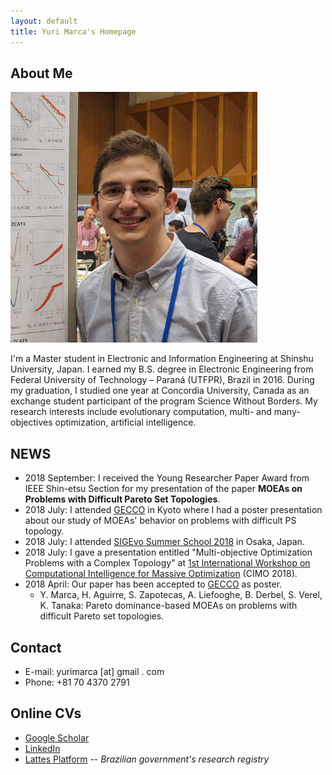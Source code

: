 ```yaml
---
layout: default
title: Yuri Marca's Homepage
---
```


## About Me

<img class="profile-picture" src="profile-pic.png">

I'm a Master student in Electronic and Information Engineering at Shinshu University, Japan. I earned my B.S. degree in Electronic Engineering from Federal University of Technology – Paraná (UTFPR), Brazil in 2016. During my graduation, I studied one year at Concordia University, Canada as an exchange student participant of the program Science Without Borders. My research interests include evolutionary computation, multi- and many-objectives optimization, artificial intelligence.

## NEWS

* 2018 September: I received the Young Researcher Paper Award from IEEE Shin-etsu Section for my presentation of the paper **MOEAs on Problems with Difficult Pareto Set Topologies**. 
* 2018 July: I attended [GECCO](http://gecco-2018.sigevo.org/) in Kyoto where I had a poster presentation about our study of MOEAs' behavior on problems with difficult PS topology.
* 2018 July: I attended [SIGEvo Summer School 2018](https://sigevo-summer-school-2018.github.io/) in Osaka, Japan.
* 2018 July: I gave a presentation entitled "Multi-objective Optimization Problems with a Complex Topology" at [1st International Workshop on Computational Intelligence for Massive Optimization](https://sites.google.com/view/cimo-workshop) (CIMO 2018).
* 2018 April: Our paper has been accepted to [GECCO](http://gecco-2018.sigevo.org/) as poster.
  * Y. Marca, H. Aguirre, S. Zapotecas, A. Liefooghe, B. Derbel, S. Verel, K. Tanaka: Pareto dominance-based MOEAs on problems with difficult Pareto set topologies.

## Contact

* E-mail: yurimarca [at] gmail . com
* Phone: +81 70 4370 2791

## Online CVs

* [Google Scholar](https://scholar.google.com/citations?user=YBoCAToAAAAJ&hl=en)
* [LinkedIn](https://www.linkedin.com/in/yurimarca/)
* [Lattes Platform](http://lattes.cnpq.br/3992305361737583) -- *Brazilian government's research registry*
